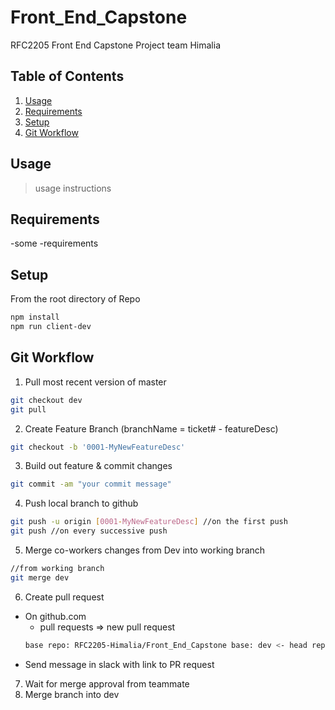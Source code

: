 # Front_End_Capstone
RFC2205 Front End Capstone Project team Himalia


## Table of Contents

1. [Usage](#Usage)
2. [Requirements](#requirements)
3. [Setup](#setup)
4. [Git Workflow](#workflow)

## Usage

> usage instructions

## Requirements

-some
-requirements

## Setup

From the root directory of Repo

```sh
npm install
npm run client-dev
```

## Git Workflow

1. Pull most recent version of master
```sh
git checkout dev
git pull
```
2. Create Feature Branch (branchName = ticket# - featureDesc)
```sh
git checkout -b '0001-MyNewFeatureDesc'
```
3. Build out feature & commit changes
```sh
git commit -am "your commit message"
```
4. Push local branch to github
```sh
git push -u origin [0001-MyNewFeatureDesc] //on the first push
git push //on every successive push
```
5. Merge co-workers changes from Dev into working branch
```sh
//from working branch
git merge dev
```
6. Create pull request
  - On github.com
      - pull requests => new pull request  
      ```sh
      base repo: RFC2205-Himalia/Front_End_Capstone base: dev <- head repo: RFC2205-Himalia/ compare: 0001-MyNewFeatureDesc
      ```
  - Send message in slack with link to PR request
7. Wait for merge approval from teammate
8. Merge branch into dev
